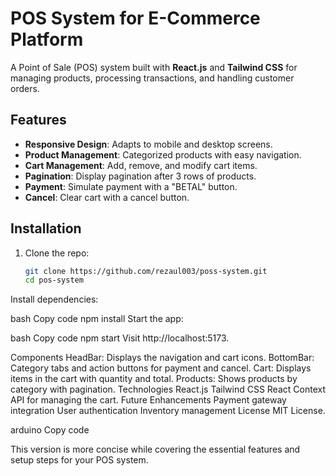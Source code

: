 # POS System for E-Commerce Platform

A Point of Sale (POS) system built with **React.js** and **Tailwind CSS** for managing products, processing transactions, and handling customer orders.

## Features
- **Responsive Design**: Adapts to mobile and desktop screens.
- **Product Management**: Categorized products with easy navigation.
- **Cart Management**: Add, remove, and modify cart items.
- **Pagination**: Display pagination after 3 rows of products.
- **Payment**: Simulate payment with a "BETAL" button.
- **Cancel**: Clear cart with a cancel button.

## Installation

1. Clone the repo:

   ```bash
   git clone https://github.com/rezaul003/poss-system.git
   cd pos-system
Install dependencies:

bash
Copy code
npm install
Start the app:

bash
Copy code
npm start
Visit http://localhost:5173.

Components
HeadBar: Displays the navigation and cart icons.
BottomBar: Category tabs and action buttons for payment and cancel.
Cart: Displays items in the cart with quantity and total.
Products: Shows products by category with pagination.
Technologies
React.js
Tailwind CSS
React Context API for managing the cart.
Future Enhancements
Payment gateway integration
User authentication
Inventory management
License
MIT License.

arduino
Copy code

This version is more concise while covering the essential features and setup steps for your POS system.